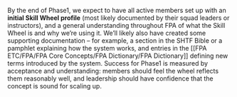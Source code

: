 By the end of Phase1, we expect to have all active members set up with an **initial Skill Wheel profile** (most likely documented by their squad leaders or instructors), and a general understanding throughout FPA of what the Skill Wheel is and why we’re using it. We’ll likely also have created some supporting documentation – for example, a section in the SHTF Bible or a pamphlet explaining how the system works, and entries in the [[FPA ETC/FPA/FPA Core Concepts/FPA Dictionary/FPA Dictionary]] defining new terms introduced by the system. Success for Phase1 is measured by acceptance and understanding: members should feel the wheel reflects them reasonably well, and leadership should have confidence that the concept is sound for scaling up.